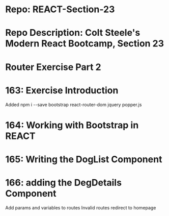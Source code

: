 # Repo: REACT-Section-23
# Repo Description: Colt Steele's Modern React Bootcamp, Section 23
# Router Exercise Part 2

# 163: Exercise Introduction
   Added npm i --save bootstrap react-router-dom jquery popper.js

# 164: Working with Bootstrap in REACT

# 165: Writing the DogList Component

# 166: adding the DegDetails Component

Add params and variables to routes
Invalid routes redirect to homepage

